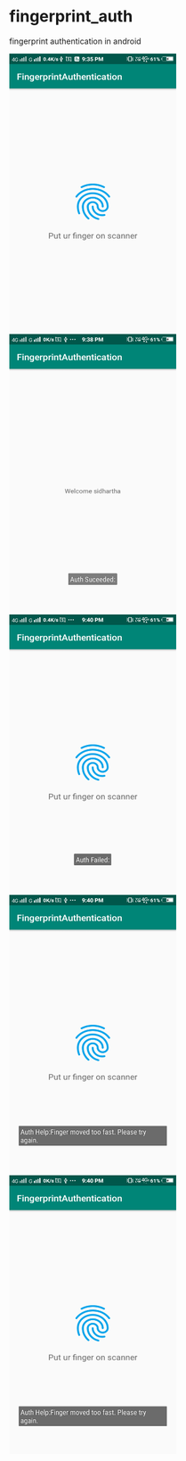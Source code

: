 # fingerprint_auth
fingerprint authentication in android

<img src="screenshots/Screenshot_20201119_213538.png" width=300 height=500 />  <img src="screenshots/Screenshot_20201119_213859.png" width=300 height=500 />
<img src="screenshots/Screenshot_20201119_214005.png" width=300 height=500 /> <img src="screenshots/Screenshot_20201119_214017.png" width=300 height=500 />
<img src="screenshots/Screenshot_20201119_214034.png" width=300 height=500 />
